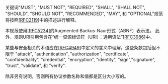 关键词"MUST", "MUST NOT", "REQUIRED", "SHALL", "SHALL NOT", "SHOULD", "SHOULD NOT", "RECOMMENDED", "MAY", 和 "OPTIONAL"规范将按照\[[RFC2119](https://tools.ietf.org/html/rfc2119)\]中的描述进行解释。

本规范使用\[[RFC5234](https://tools.ietf.org/html/rfc5234)\]的Augmented Backus-Naur形式（ABNF）表示法。 此外，规则URI引用包含在“统一资源标识符（URI）：通用语法”\[[RFC3986](https://tools.ietf.org/html/rfc3986)\]中。

某些与安全相关的术语应在\[[RFC4949](https://tools.ietf.org/html/rfc4949)\]中定义的含义中理解。这些条款包括但不限于 "attack", "authentication", "authorization", "certificate", "confidentiality", "credential", "encryption", "identity", "sign","signature", "trust", "validate", 和 "verify".

除非另有说明，否则所有协议参数名称和值都是区分大小写的。

